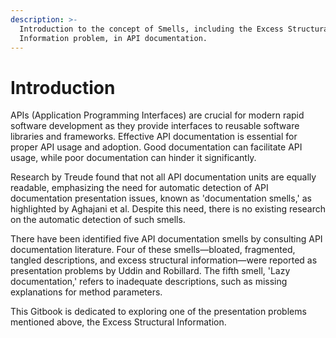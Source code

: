 ```yaml
---
description: >-
  Introduction to the concept of Smells, including the Excess Structural
  Information problem, in API documentation.
---
```


# Introduction

APIs (Application Programming Interfaces) are crucial for modern rapid software development as they provide interfaces to reusable software libraries and frameworks. Effective API documentation is essential for proper API usage and adoption. Good documentation can facilitate API usage, while poor documentation can hinder it significantly.

Research by Treude found that not all API documentation units are equally readable, emphasizing the need for automatic detection of API documentation presentation issues, known as 'documentation smells,' as highlighted by Aghajani et al. Despite this need, there is no existing research on the automatic detection of such smells.

There have been identified five API documentation smells by consulting API documentation literature. Four of these smells—bloated, fragmented, tangled descriptions, and excess structural information—were reported as presentation problems by Uddin and Robillard. The fifth smell, 'Lazy documentation,' refers to inadequate descriptions, such as missing explanations for method parameters.

This Gitbook is dedicated to exploring one of the presentation problems mentioned above, the Excess Structural Information.
